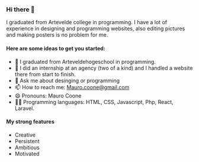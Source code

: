 ### Hi there 👋
I graduated from Artevelde college in programming. I have a lot of experience in designing and programming websites, also editing pictures and making posters is no problem for me.
#### Here are some ideas to get you started:

- 🔭 I graduated from Arteveldehogeschool in programming.
- 🌱 I did an internship at an agency (two of a kind) and I handled a website there from start to finish.
- 💬 Ask me about desinging or programming
- 📫 How to reach me: Mauro.coone@gmail.com
- 😄 Pronouns: Mauro Coone
- 👨‍🏫 Programming languages: HTML, CSS, Javascript, Php, React, Laravel.

#### My strong features 

- Creative 
- Persistent
- Ambitious
- Motivated

